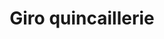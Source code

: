 ---
title: "Giro quincaillerie"
url: /route-nationale-descahos/giro-quincaillerie/
shop: Eisenwaren
---